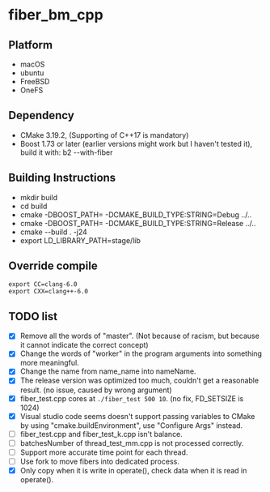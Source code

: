 # fiber_bm_cpp

## Platform
- macOS
- ubuntu
- FreeBSD
- OneFS

## Dependency
- CMake 3.19.2, (Supporting of C++17 is mandatory)
- Boost 1.73 or later (earlier versions might work but I haven't tested it), build it with: b2 --with-fiber

## Building Instructions
- mkdir build
- cd build
- cmake -DBOOST_PATH=<path to boost> -DCMAKE_BUILD_TYPE:STRING=Debug ../..
- cmake -DBOOST_PATH=<path to boost> -DCMAKE_BUILD_TYPE:STRING=Release ../..
- cmake --build . -j24
- export LD_LIBRARY_PATH=<path to boost>stage/lib
## Override compile
```
export CC=clang-6.0
export CXX=clang++-6.0
```

## TODO list
- [x] Remove all the words of "master". (Not because of racism, but because it cannot indicate the correct concept)
- [x] Change the words of "worker" in the program arguments into something more meaningful.
- [x] Change the name from name_name into nameName.
- [x] The release version was optimized too much, couldn't get a reasonable result. (no issue, caused by wrong argument)
- [x] fiber_test.cpp cores at `./fiber_test 500 10`. (no fix, FD_SETSIZE is 1024)
- [x] Visual studio code seems doesn't support passing variables to CMake by using "cmake.buildEnvironment", use "Configure Args" instead.
- [ ] fiber_test.cpp and fiber_test_k.cpp isn't balance.
- [ ] batchesNumber of thread_test_mm.cpp is not processed correctly.
- [ ] Support more accurate time point for each thread.
- [ ] Use fork to move fibers into dedicated process.
- [x] Only copy when it is write in operate(), check data when it is read in operate().
